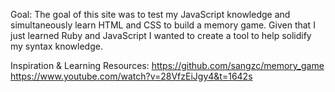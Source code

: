 Goal:
The goal of this site was to test my JavaScript knowledge and simultaneously learn HTML and CSS to build a memory game. Given that I just learned Ruby and JavaScript I wanted to create a tool to help solidify my syntax knowledge.

Inspiration & Learning Resources:
https://github.com/sangzc/memory_game
https://www.youtube.com/watch?v=28VfzEiJgy4&t=1642s
